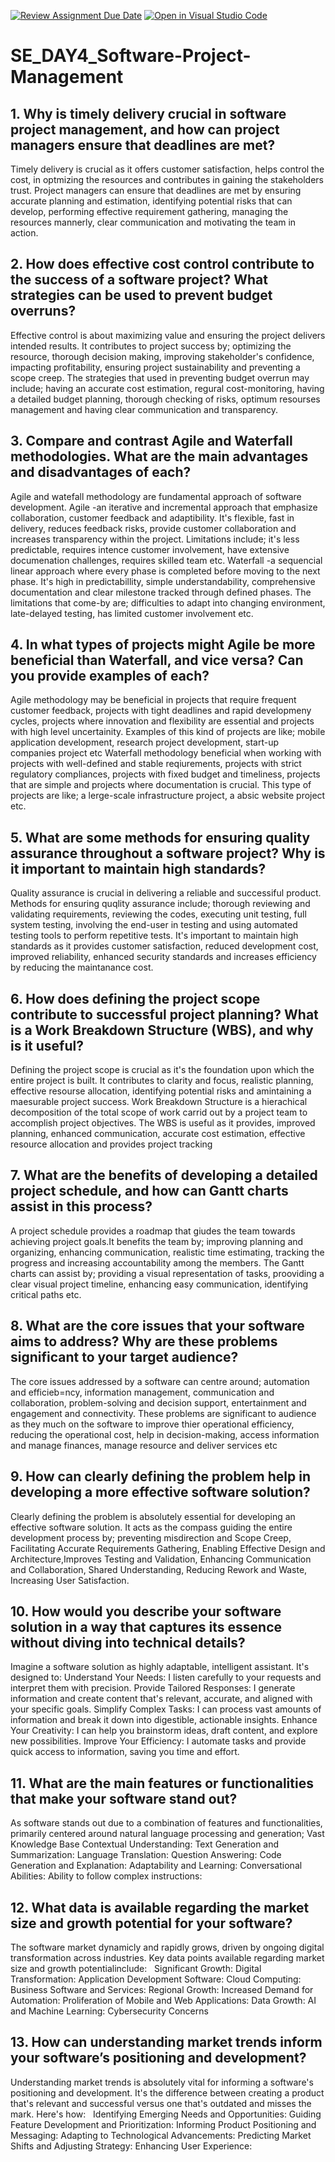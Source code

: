 [![Review Assignment Due Date](https://classroom.github.com/assets/deadline-readme-button-22041afd0340ce965d47ae6ef1cefeee28c7c493a6346c4f15d667ab976d596c.svg)](https://classroom.github.com/a/9pw6JKcu)
[![Open in Visual Studio Code](https://classroom.github.com/assets/open-in-vscode-2e0aaae1b6195c2367325f4f02e2d04e9abb55f0b24a779b69b11b9e10269abc.svg)](https://classroom.github.com/online_ide?assignment_repo_id=18554793&assignment_repo_type=AssignmentRepo)
# SE_DAY4_Software-Project-Management
## 1. Why is timely delivery crucial in software project management, and how can project managers ensure that deadlines are met?
Timely delivery is crucial as it offers customer satisfaction, helps control the cost, in optmizing the resources and contributes in gaining the stakeholders trust. Project managers can ensure that deadlines are met by ensuring accurate planning and estimation, identifying potential risks that can develop, performing effective requirement gathering, managing the resources mannerly, clear communication and motivating the team in action. 

## 2. How does effective cost control contribute to the success of a software project? What strategies can be used to prevent budget overruns?
Effective control is about maximizing value and ensuring the project delivers intended results. It contributes to project success by; optimizing the resource, thorough decision making, improving stakeholder's confidence, impacting profitability, ensuring project sustainability and preventing a scope creep. The strategies that used in preventing budget overrun may include; having an accurate cost estimation, regural cost-monitoring, having a detailed budget planning, thorough checking of risks, optimum resourses management and having clear communication and transparency.

## 3. Compare and contrast Agile and Waterfall methodologies. What are the main advantages and disadvantages of each?
Agile and watefall methodology are fundamental approach of software development.
Agile -an iterative and incremental approach that emphasize collaboration, customer feedback and adaptibility. It's flexible, fast in delivery, reduces feedback risks, provide customer collaboration and increases transparency within the project. Limitations include; it's less predictable, requires intence customer involvement, have extensive documenation challenges, requires skilled team etc.
Waterfall -a sequencial linear approach where every phase is completed before moving to the next phase. It's high in predictabillity, simple understandability, comprehensive documentation and clear milestone tracked through defined phases. The limitations that come-by are; difficulties to adapt into changing environment, late-delayed testing, has limited customer involvement etc.

## 4. In what types of projects might Agile be more beneficial than Waterfall, and vice versa? Can you provide examples of each?
Agile methodology may be beneficial in projects that require frequent customer feedback, projects with tight deadlines and rapid developmeny cycles, projects where innovation and flexibility are essential and projects with high level uncertainity. Examples of this kind of projects are like; mobile application development, research project development, start-up companies project etc
Waterfall methodology beneficial when working with projects with well-defined and stable reqiurements, projects with strict regulatory compliances, projects with fixed budget and timeliness, projects that are simple and projects where documentation is crucial. This type of projects are like; a lerge-scale infrastructure project, a absic website project etc.

## 5. What are some methods for ensuring quality assurance throughout a software project? Why is it important to maintain high standards?
Quality assurance is crucial in delivering a reliable and successiful product. Methods for ensuring quqlity assurance include; thorough reviewing and validating requirements, reviewing the codes, executing unit testing, full system testing, involving the end-user in testing and using automated testing tools to perform repetitive tests.
It's important to maintain high  standards as it provides customer satisfaction, reduced development cost, improved reliability, enhanced security standards and increases efficiency by reducing the maintanance cost.

## 6. How does defining the project scope contribute to successful project planning? What is a Work Breakdown Structure (WBS), and why is it useful?
Defining the project scope is crucial as it's the foundation upon which the entire project is built. It contributes to clarity and focus, realistic planning, effective resourse allocation, identifying potential risks and amintaining a maesurable project success.
Work Breakdown Structure is a hierachical decomposition of the total scope of work carrid out by a project team to accomplish project objectives. The WBS is useful as it provides, improved planning, enhanced communication, accurate cost estimation, effective resource allocation and provides project tracking

## 7. What are the benefits of developing a detailed project schedule, and how can Gantt charts assist in this process?
A project schedule provides a roadmap that giudes the team towards achieving project goals.It benefits the team by; improving planning and organizing, enhancing communication, realistic time estimating, tracking the progress and increasing accountability among the members. The Gantt charts can assist by; providing a visual representation of tasks, prooviding a clear visual project timeline, enhancing easy communication, identifying critical paths etc.

## 8. What are the core issues that your software aims to address? Why are these problems significant to your target audience?
The core issues addressed by a software can centre around; automation and efficieb=ncy, information management, communication and collaboration, problem-solving and decision support, entertainment and engagement and connectivity. These problems are significant to audience as they much on the software to improve thier operational efficiency, reducing the operational cost, help in decision-making, access information and manage finances, manage resource and deliver services etc

## 9. How can clearly defining the problem help in developing a more effective software solution?
Clearly defining the problem is absolutely essential for developing an effective software solution. It acts as the compass guiding the entire development process by; preventing misdirection and Scope Creep, Facilitating Accurate Requirements Gathering, Enabling Effective Design and Architecture,Improves Testing and Validation, Enhancing Communication and Collaboration, Shared Understanding, Reducing Rework and Waste, Increasing User Satisfaction.

## 10. How would you describe your software solution in a way that captures its essence without diving into technical details?
Imagine a software solution as highly adaptable, intelligent assistant. It's designed to:
Understand Your Needs: I listen carefully to your requests and interpret them with precision.
Provide Tailored Responses: I generate information and create content that's relevant, accurate, and aligned with your specific goals.
Simplify Complex Tasks: I can process vast amounts of information and break it down into digestible, actionable insights.
Enhance Your Creativity: I can help you brainstorm ideas, draft content, and explore new possibilities.
Improve Your Efficiency: I automate tasks and provide quick access to information, saving you time and effort.

## 11. What are the main features or functionalities that make your software stand out?
As software stands out due to a combination of features and functionalities, primarily centered around natural language processing and generation;
Vast Knowledge Base
Contextual Understanding:
Text Generation and Summarization:
Language Translation:
Question Answering:
Code Generation and Explanation:
Adaptability and Learning:
Conversational Abilities:
Ability to follow complex instructions:

## 12. What data is available regarding the market size and growth potential for your software?
The software market dynamicly and rapidly grows, driven by ongoing digital transformation across industries. Key data points available regarding market size and growth potentialinclude:   
Significant Growth:
Digital Transformation:
Application Development Software:
Cloud Computing:
Business Software and Services:
Regional Growth:
Increased Demand for Automation:
Proliferation of Mobile and Web Applications:
Data Growth:
AI and Machine Learning:
Cybersecurity Concerns

## 13. How can understanding market trends inform your software’s positioning and development?
Understanding market trends is absolutely vital for informing a software's positioning and development. It's the difference between creating a product that's relevant and successful versus one that's outdated and misses the mark. Here's how:   
Identifying Emerging Needs and Opportunities:
Guiding Feature Development and Prioritization:
Informing Product Positioning and Messaging:
Adapting to Technological Advancements:
Predicting Market Shifts and Adjusting Strategy:
Enhancing User Experience:



